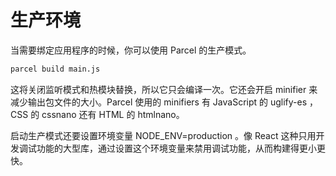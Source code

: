 # 生产环境

当需要绑定应用程序的时候，你可以使用 Parcel 的生产模式。

```sh
parcel build main.js
```

这将关闭监听模式和热模块替换，所以它只会编译一次。它还会开启 minifier 来减少输出包文件的大小。Parcel 使用的 minifiers 有 JavaScript 的 uglify-es ，CSS 的 cssnano 还有 HTML 的 htmlnano。

启动生产模式还要设置环境变量 NODE_ENV=production 。像 React 这种只用开发调试功能的大型库，通过设置这个环境变量来禁用调试功能，从而构建得更小更快。
